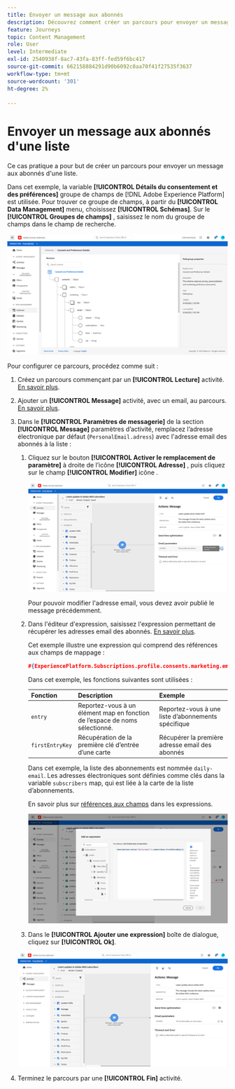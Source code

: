 ```yaml
---
title: Envoyer un message aux abonnés
description: Découvrez comment créer un parcours pour envoyer un message aux abonnés d'une liste
feature: Journeys
topic: Content Management
role: User
level: Intermediate
exl-id: 2540938f-8ac7-43fa-83ff-fed59f6bc417
source-git-commit: 662158884291d90b6092c0aa70f41f27535f3637
workflow-type: tm+mt
source-wordcount: '301'
ht-degree: 2%

---
```


# Envoyer un message aux abonnés d&#39;une liste

Ce cas pratique a pour but de créer un parcours pour envoyer un message aux abonnés d&#39;une liste.

Dans cet exemple, la variable **[!UICONTROL Détails du consentement et des préférences]** groupe de champs de [!DNL Adobe Experience Platform] est utilisée. Pour trouver ce groupe de champs, à partir du **[!UICONTROL Data Management]** menu, choisissez **[!UICONTROL Schémas]**. Sur le **[!UICONTROL Groupes de champs]** , saisissez le nom du groupe de champs dans le champ de recherche.

![Ce groupe de champs comprend l’élément abonnements](../assets/consent-and-preference-details-field-group.png)

Pour configurer ce parcours, procédez comme suit :

1. Créez un parcours commençant par un **[!UICONTROL Lecture]** activité. [En savoir plus](journey-gs.md).
1. Ajouter un **[!UICONTROL Message]** activité, avec un email, au parcours. [En savoir plus](journeys-message.md).
1. Dans le **[!UICONTROL Paramètres de messagerie]** de la section **[!UICONTROL Message]** paramètres d’activité, remplacez l’adresse électronique par défaut (`PersonalEmail.adress`) avec l&#39;adresse email des abonnés à la liste :

   1. Cliquez sur le bouton **[!UICONTROL Activer le remplacement de paramètre]** à droite de l’icône **[!UICONTROL Adresse]** , puis cliquez sur le champ **[!UICONTROL Modifier]** icône .

      ![](../assets/message-to-subscribers-uc-1.png)

      Pour pouvoir modifier l&#39;adresse email, vous devez avoir publié le message précédemment.

   1. Dans l&#39;éditeur d&#39;expression, saisissez l&#39;expression permettant de récupérer les adresses email des abonnés. [En savoir plus](expression/expressionadvanced.md).

      Cet exemple illustre une expression qui comprend des références aux champs de mappage :

      ```json
      #{ExperiencePlatform.Subscriptions.profile.consents.marketing.email.subscriptions.entry('daily-email').subscribers.firstEntryKey()}
      ```

      Dans cet exemple, les fonctions suivantes sont utilisées :

      | Fonction | Description | Exemple |
      | --- | --- | --- |
      | `entry` | Reportez-vous à un élément map en fonction de l’espace de noms sélectionné. | Reportez-vous à une liste d’abonnements spécifique |
      | `firstEntryKey` | Récupération de la première clé d’entrée d’une carte | Récupérer la première adresse email des abonnés |

      Dans cet exemple, la liste des abonnements est nommée `daily-email`. Les adresses électroniques sont définies comme clés dans la variable `subscribers` map, qui est liée à la carte de la liste d’abonnements.

      En savoir plus sur [références aux champs](expression/field-references.md) dans les expressions.

      ![](../assets/message-to-subscribers-uc-2.png)

   1. Dans le **[!UICONTROL Ajouter une expression]** boîte de dialogue, cliquez sur **[!UICONTROL Ok]**.

   ![](../assets/message-to-subscribers-uc-3.png)

1. Terminez le parcours par une **[!UICONTROL Fin]** activité.
